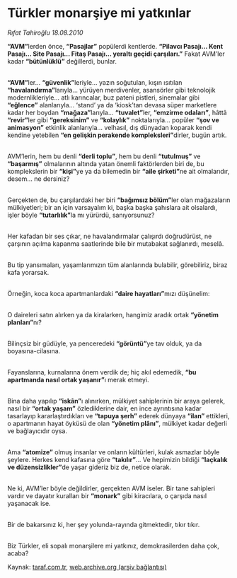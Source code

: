 # Türkler monarşiye mi yatkınlar

*Rıfat Tahiroğlu 18.08.2010*

<div class="yazi"><p><b>“AVM”</b>lerden önce, <b>“Pasajlar”</b> popülerdi kentlerde. <b>“Pilavcı Pasajı... Kent Pasajı... Site Pasajı... Fitaş Pasajı... yeraltı geçidi çarşıları.”</b> Fakat AVM’ler kadar <b>“bütünlüklü”</b> değillerdi, bunlar.</p>
<p>           <br/> <b>“AVM”</b>ler... <b>“güvenlik”</b>leriyle... yazın soğutulan, kışın ısıtılan <b>“havalandırma”</b>larıyla... yürüyen merdivenler, asansörler gibi teknolojik modernlikleriyle... atlı karıncalar, buz pateni pistleri, sinemalar gibi <b>“eğlence”</b> alanlarıyla... ‘stand’ ya da ‘kiosk’tan devasa süper marketlere kadar her boydan <b>“mağaza”</b>larıyla... <b>“tuvalet”</b>ler, <b>“emzirme odaları”</b>, hâttâ <b>“revir”</b>ler gibi <b>“gereksinim”</b> ve <b>“kolaylık”</b> noktalarıyla... popüler <b>“şov ve animasyon”</b> etkinlik alanlarıyla... velhasıl, dış dünyadan koparak kendi kendine yetebilen <b>“en gelişkin perakende kompleksleri”</b>dirler, bugün artık.</p>
<p>            <br/>AVM’lerin, hem bu denli <b>“derli toplu”</b>, hem bu denli <b>“tutulmuş”</b> ve <b>“başarmış”</b> olmalarının altında yatan önemli faktörlerden biri de, bu komplekslerin bir <b>“kişi”</b>ye ya da bilemedin bir <b>“aile şirketi”</b>ne ait olmalarıdır, desem... ne dersiniz?</p>
<p>            <br/>Gerçekten de, bu çarşılardaki her biri <b>“bağımsız bölüm”</b>ler olan mağazaların mülkiyetleri; bir an için varsayalım ki, başka başka şahıslara ait olsalardı, işler böyle <b>“tutarlılık”</b>la mı yürürdü, sanıyorsunuz?</p>
<p>            <br/>Her kafadan bir ses çıkar, ne havalandırmalar çalışırdı doğrudürüst, ne çarşının açılma kapanma saatlerinde bile bir mutabakat sağlanırdı, meselâ.</p>
<p>            <br/>Bu tip yansımaları, yaşamlarımızın tüm alanlarında bulabilir, görebiliriz, biraz kafa yorarsak.</p>
<p>            <br/>Örneğin, koca koca apartmanlardaki <b>“daire hayatları”</b>mızı düşünelim:</p>
<p>            <br/>O daireleri satın alırken ya da kiralarken, hangimiz aradık ortak <b>“yönetim planları”</b>nı?</p>
<p>           <br/> Bilinçsiz bir güdüyle, ya penceredeki <b>“görüntü”</b>ye tav olduk, ya da boyasına-cilasına.</p>
<p>            <br/>Fayanslarına, kurnalarına önem verdik de; hiç akıl edemedik, <b>“bu apartmanda nasıl ortak yaşanır”</b>ı merak etmeyi.</p>
<p>           <br/> Bina daha yapılıp <b>“iskân”</b>ı alınırken, mülkiyet sahiplerinin bir araya gelerek, nasıl bir <b>“ortak yaşam”</b> özlediklerine dair, en ince ayrıntısına kadar tasarlayıp kararlaştırdıkları ve <b>“tapuya şerh”</b> ederek dünyaya <b>“ilan” </b>ettikleri, o apartmanın hayat öyküsü de olan <b>“yönetim plânı”</b>, mülkiyet kadar değerli ve bağlayıcıdır oysa.</p>
<p>            <br/>Ama <b>“atomize”</b> olmuş insanlar ve onların kültürleri, kulak asmazlar böyle şeylere. Herkes kend kafasına göre <b>“takılır”</b>... Ve hepimizin bildiği <b>“laçkalık ve düzensizlikler”</b>de yaşar gideriz biz de, netice olarak.</p>
<p>            <br/>Ne ki, AVM’ler böyle değildirler, gerçekten AVM iseler. Bir tane sahipleri vardır ve dayatır kuralları bir <b>“monark”</b> gibi kiracılara, o çarşıda nasıl yaşanacak ise.</p>
<p>            <br/>Bir de bakarsınız ki, her şey yolunda-rayında gitmektedir, tıkır tıkır.</p>
<p>           <br/> Biz Türkler, eli sopalı monarşilere mi yatkınız, demokrasilerden daha çok, acaba?</p></div>

Kaynak: [taraf.com.tr](http://www.taraf.com.tr:80/rifat-tahiroglu/makale-turkler-monarsiye-mi-yatkinlar.htm), [web.archive.org (arşiv bağlantısı)](http://web.archive.org/web/20100824000829/http://www.taraf.com.tr:80/rifat-tahiroglu/makale-turkler-monarsiye-mi-yatkinlar.htm)
